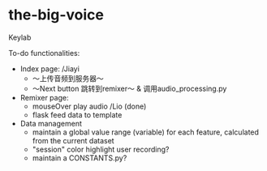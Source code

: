 # the-big-voice
Keylab

To-do functionalities:
- Index page: /Jiayi
    - ～上传音频到服务器～
    - ～Next button 跳转到remixer～ & 调用audio_processing.py
- Remixer page: 
    - mouseOver play audio /Lio (done)
    - flask feed data to template
- Data management
    - maintain a global value range (variable) for each feature, calculated from the current dataset
    - "session" color highlight user recording?
    - maintain a CONSTANTS.py?